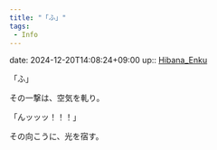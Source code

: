 ```yaml
---
title: "「ふ」"
tags:
 - Info
---
```


date: 2024-12-20T14:08:24+09:00
up:: [Hibana_Enku](Bar/Novel/Nacaria/Hibana_Enku.md)

「ふ」

その一撃は、空気を軋り。

「んッッッ！！！」

その向こうに、光を宿す。